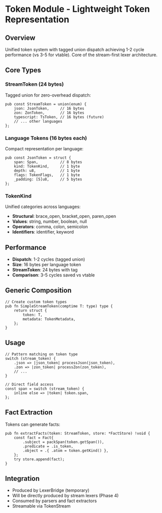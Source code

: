 # Token Module - Lightweight Token Representation

## Overview
Unified token system with tagged union dispatch achieving 1-2 cycle performance (vs 3-5 for vtable). Core of the stream-first lexer architecture.

## Core Types

### StreamToken (24 bytes)
Tagged union for zero-overhead dispatch:
```zig
pub const StreamToken = union(enum) {
    json: JsonToken,     // 16 bytes
    zon: ZonToken,       // 16 bytes
    typescript: TsToken, // 16 bytes (future)
    // ... other languages
};
```

### Language Tokens (16 bytes each)
Compact representation per language:
```zig
pub const JsonToken = struct {
    span: Span,          // 8 bytes
    kind: TokenKind,     // 1 byte
    depth: u8,           // 1 byte
    flags: TokenFlags,   // 1 byte
    _padding: [5]u8,     // 5 bytes
};
```

### TokenKind
Unified categories across languages:
- **Structural**: brace_open, bracket_open, paren_open
- **Values**: string, number, boolean, null
- **Operators**: comma, colon, semicolon
- **Identifiers**: identifier, keyword

## Performance
- **Dispatch**: 1-2 cycles (tagged union)
- **Size**: 16 bytes per language token
- **StreamToken**: 24 bytes with tag
- **Comparison**: 3-5 cycles saved vs vtable

## Generic Composition
```zig
// Create custom token types
pub fn SimpleStreamToken(comptime T: type) type {
    return struct {
        token: T,
        metadata: TokenMetadata,
    };
}
```

## Usage
```zig
// Pattern matching on token type
switch (stream_token) {
    .json => |json_token| processJson(json_token),
    .zon => |zon_token| processZon(zon_token),
    // ...
}

// Direct field access
const span = switch (stream_token) {
    inline else => |token| token.span,
};
```

## Fact Extraction
Tokens can generate facts:
```zig
pub fn extractFacts(token: StreamToken, store: *FactStore) !void {
    const fact = Fact{
        .subject = packSpan(token.getSpan()),
        .predicate = .is_token,
        .object = .{ .atom = token.getKind() },
    };
    try store.append(fact);
}
```

## Integration
- Produced by LexerBridge (temporary)
- Will be directly produced by stream lexers (Phase 4)
- Consumed by parsers and fact extractors
- Streamable via TokenStream